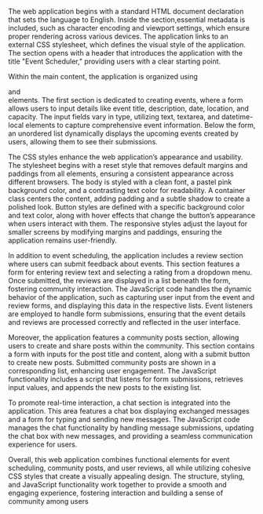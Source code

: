 The web application begins with a standard HTML document declaration that sets the language to English. Inside the <head> section,essential metadata is included, such as character encoding and viewport settings, which ensure proper rendering across various devices. The application links to an external CSS stylesheet, which defines the visual style of the application. The <body> section opens with a header that introduces the application with the title "Event Scheduler," providing users with a clear starting point.

Within the main content, the application is organized using <main> and <section> elements. The first section is dedicated to creating events, where a form allows users to input details like event title, description, date, location, and capacity. The input fields vary in type, utilizing text, textarea, and datetime-local elements to capture comprehensive event information. Below the form, an unordered list dynamically displays the upcoming events created by users, allowing them to see their submissions.

The CSS styles enhance the web application’s appearance and usability. The stylesheet begins with a reset style that removes default margins and paddings from all elements, ensuring a consistent appearance across different browsers. The body is styled with a clean font, a pastel pink background color, and a contrasting text color for readability. A container class centers the content, adding padding and a subtle shadow to create a polished look. Button styles are defined with a specific background color and text color, along with hover effects that change the button’s appearance when users interact with them. The responsive styles adjust the layout for smaller screens by modifying margins and paddings, ensuring the application remains user-friendly.

In addition to event scheduling, the application includes a review section where users can submit feedback about events. This section features a form for entering review text and selecting a rating from a dropdown menu. Once submitted, the reviews are displayed in a list beneath the form, fostering community interaction. The JavaScript code handles the dynamic behavior of the application, such as capturing user input from the event and review forms, and displaying this data in the respective lists. Event listeners are employed to handle form submissions, ensuring that the event details and reviews are processed correctly and reflected in the user interface.

Moreover, the application features a community posts section, allowing users to create and share posts within the community. This section contains a form with inputs for the post title and content, along with a submit button to create new posts. Submitted community posts are shown in a corresponding list, enhancing user engagement. The JavaScript functionality includes a script that listens for form submissions, retrieves input values, and appends the new posts to the existing list.

To promote real-time interaction, a chat section is integrated into the application. This area features a chat box displaying exchanged messages and a form for typing and sending new messages. The JavaScript code manages the chat functionality by handling message submissions, updating the chat box with new messages, and providing a seamless communication experience for users.

Overall, this web application combines functional elements for event scheduling, community posts, and user reviews, all while utilizing cohesive CSS styles that create a visually appealing design. The structure, styling, and JavaScript functionality work together to provide a smooth and engaging experience, fostering interaction and building a sense of community among users